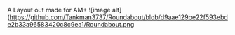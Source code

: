 A Layout out made for AM+
![image alt](https://github.com/Tankman3737/Roundabout/blob/d9aae129be22f593ebde2b33a96583420c8c9ea1/Roundabout.png

